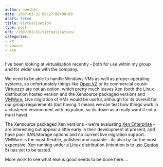 ```yaml
---
author: nmether
date: 2007-03-31 09:27:00+00:00
draft: false
title: Virtualisation
type: post
url: /2007/03/31/virtualisation/
categories:
- vm
- vmware
- xen
---
```


I've been looking at virtualisation recently - both for use within my group and for wider use with the company.  
  
We need to be able to handle Windows VMs as well as proper operating systems, so unfortunately things like [Open VZ](http://openvz.org/) or its commercial cousin [Virtuozzo](http://www.swsoft.com/en/virtuozzo) are not an option, which pretty much leaves Xen (both the Linux distribution hosted version and the Xensource packaged version) and [VMWare.](http://www.vmware.com/)  Live migration of VMs would be useful, although for its overkill for our group requirements (but having it means we can test how things work in a clustered environment with migration, so its down as a really want if not a must have).  
  
  
The Xensource packaged Xen versions - we're evaluating [Xen Enterprise](http://www.xensource.com/products/xen_enterprise/index.html) - are interesting but appear a little early in their development at present, and have poor SAN/storage options and no current live migration support.  VMWare is the most flexible, polished and capable - its also by far the most expensive.  Xen running under a Linux distribution (intention is to use [Centos](http://www.centos.org/) 5) has yet to be tested.  
  
  
More work to see what else is good needs to be done here....
